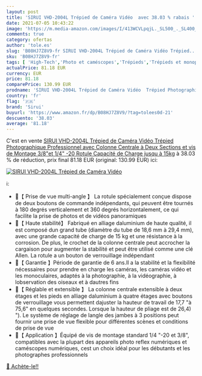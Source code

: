 ```yaml
---
layout: post
title: 'SIRUI VHD-2004L Trépied de Caméra Vidéo  avec 38.03 % rabais '
date: 2021-07-05 10:43:22
image: 'https://m.media-amazon.com/images/I/413WCVLpqjL._SL500_._SL400_.jpg'
comments: true
category: ofertas
author: 'tole.es'
slug: 'B08HJ7Z8V9-fr SIRUI VHD-2004L Trépied de Caméra Vidéo Trépied...'
sku: 'B08HJ7Z8V9-fr'
tags: [ 'High-Tech','Photo et caméscopes','Trépieds','Trépieds et monopods','sirui', ]
actualPrice: 81.18 EUR
currency: EUR
price: 81.18
comparePrice: 130.99 EUR
prodname: 'SIRUI VHD-2004L Trépied de Caméra Vidéo  Trépied Photographique Professionnel avec Colonne Centrale à Deux Sections et vis de Montage 3/8"et 1/4" -20 Rotule Capacité de Charge jusqu à 15kg'
country: 'fr'
flag: '🇫🇷'
brand: 'Sirui'
buyurl: 'https://www.amazon.fr/dp/B08HJ7Z8V9/?tag=tolees0d-21'
descuento: '38.03'
average: '81.18'
---
```


C'est en vente [SIRUI VHD-2004L Trépied de Caméra Vidéo  Trépied Photographique Professionnel avec Colonne Centrale à Deux Sections et vis de Montage 3/8"et 1/4" -20 Rotule Capacité de Charge jusqu à 15kg](https://www.amazon.fr/dp/B08HJ7Z8V9/?tag=tolees0d-21)  à  38.03 % de réduction, prix final  81.18 EUR (original: 130.99 EUR) ici:

[![SIRUI VHD-2004L Trépied de Caméra Vidéo ](https://m.media-amazon.com/images/I/413WCVLpqjL._SL500_._SL400_.jpg)](https://www.amazon.fr/dp/B08HJ7Z8V9/?tag=tolees0d-21)

ℹ️:

- 📸【 Prise de vue multi-angle 】 La rotule spécialement conçue dispose de deux boutons de commande indépendants, qui peuvent être tournés à 180 degrés verticalement et 360 degrés horizontalement, ce qui facilite la prise de photos et de vidéos panoramiques
- 📸【 Haute stabilité】 Fabriqué en alliage daluminium de haute qualité, il est composé dun grand tube (diamètre du tube de 18,6 mm à 29,4 mm), avec une grande capacité de charge de 15 kg et une résistance à la corrosion. De plus, le crochet de la colonne centrale peut accrocher la cargaison pour augmenter la stabilité et peut être utilisé comme une clé Allen. La rotule a un bouton de verrouillage indépendant
- 📸【 Garantie 】Période de garantie de 6 ans.Il a la stabilité et la flexibilité nécessaires pour prendre en charge les caméras, les caméras vidéo et les monoculaires, adaptés à la photographie, à la vidéographie, à lobservation des oiseaux et à dautres fins
- 📸【 Réglable et extensible 】 La colonne centrale extensible à deux étages et les pieds en alliage daluminium à quatre étages avec boutons de verrouillage vous permettent dajuster la hauteur de travail de 17,7 "à 75,6" en quelques secondes. Lorsque la hauteur de pliage est de 26,4) "). Le système de réglage de langle des jambes à 3 positions peut fournir une prise de vue flexible pour différentes scènes et conditions de prise de vue
- 📸【 Application 】Équipé de vis de montage standard 1/4 "-20 et 3/8", compatibles avec la plupart des appareils photo reflex numériques et caméscopes numériques, cest un choix idéal pour les débutants et les photographes professionnels

[🛒 Achète-le!!](https://www.amazon.fr/dp/B08HJ7Z8V9/?tag=tolees0d-21)
